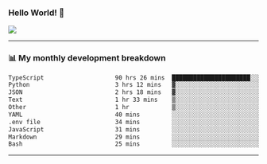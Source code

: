 ### Hello World! 👋

<a>
  <img align="center" src="https://github-readme-stats.vercel.app/api?username=megatunger&count_private=true&include_all_commits=true&bg_color=30,56CCF2,2F80ED&title_color=fff&text_color=fff" />
</a>

------
### 📊 My monthly development breakdown

<!--START_SECTION:waka-->

```txt
TypeScript                    90 hrs 26 mins  ██████████████████████░░░   88.42 %
Python                        3 hrs 12 mins   ▓░░░░░░░░░░░░░░░░░░░░░░░░   03.13 %
JSON                          2 hrs 18 mins   ▓░░░░░░░░░░░░░░░░░░░░░░░░   02.26 %
Text                          1 hr 33 mins    ▒░░░░░░░░░░░░░░░░░░░░░░░░   01.53 %
Other                         1 hr            ▒░░░░░░░░░░░░░░░░░░░░░░░░   00.99 %
YAML                          40 mins         ░░░░░░░░░░░░░░░░░░░░░░░░░   00.66 %
.env file                     34 mins         ░░░░░░░░░░░░░░░░░░░░░░░░░   00.57 %
JavaScript                    31 mins         ░░░░░░░░░░░░░░░░░░░░░░░░░   00.52 %
Markdown                      29 mins         ░░░░░░░░░░░░░░░░░░░░░░░░░   00.47 %
Bash                          25 mins         ░░░░░░░░░░░░░░░░░░░░░░░░░   00.41 %
```

<!--END_SECTION:waka-->

------
